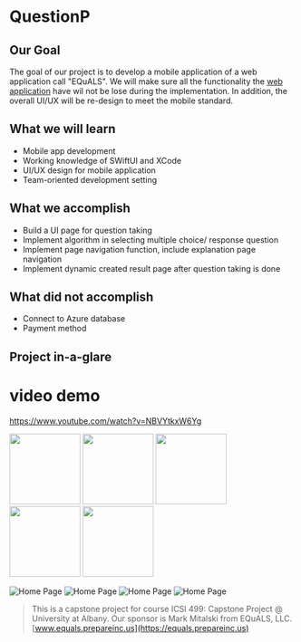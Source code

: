 # QuestionP

## Our Goal

The goal of our project is to develop a mobile application of a web application call "EQuALS". 
We will make sure all the functionality the [web application](https://equals.prepareinc.us) have 
wil not be lose during the implementation. In addition, the overall UI/UX will be re-design to meet the mobile standard. 

## What we will learn

* Mobile app development
* Working knowledge of SWiftUI and XCode 
* UI/UX design for mobile application 
* Team-oriented development setting

## What we accomplish

* Build a UI page for question taking
* Implement algorithm in selecting multiple choice/ response question
* Implement page navigation function, include explanation page navigation
* Implement dynamic created result page after question taking is done

## What did not accomplish
* Connect to Azure database
* Payment method

## Project in-a-glare
# video demo
https://www.youtube.com/watch?v=NBVYtkxW6Yg

<img src="pic/Home.PNG" width="125">
<img src="pic/explanationPage.PNG" width="125">
<img src="pic/Login.PNG" width="125">
<img src="pic/questionPage.PNG" width="125">
<img src="pic/resultPage.PNG" width="125">

![Home Page](pic/explanationPage.PNG)
![Home Page](pic/Login.PNG)
![Home Page](pic/questionPage.PNG)
![Home Page](pic/resultPage.PNG)


>This is a capstone project for course ICSI 499: Capstone Project @ University at Albany. Our sponsor is Mark Mitalski from EQuALS, LLC.  [www.equals.prepareinc.us](https://equals.prepareinc.us)
